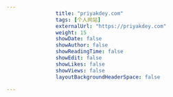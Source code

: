 ---
                title: "priyakdey.com"
                tags: [个人网站]
                externalUrl: "https://priyakdey.com"
                weight: 15
                showDate: false
                showAuthor: false
                showReadingTime: false
                showEdit: false
                showLikes: false
                showViews: false
                layoutBackgroundHeaderSpace: false
                ---

